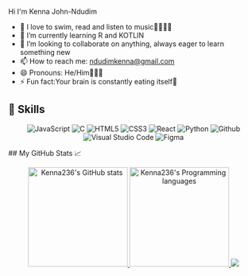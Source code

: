 
 Hi I'm Kenna John-Ndudim

- 👀 I love to swim, read and listen to music🤽🏾‍♀️🎶
- 🌱 I’m currently learning R and KOTLIN
- 💞️ I’m looking to collaborate on anything, always eager to learn something new
- 📫 How to reach me: ndudimkenna@gmail.com
- 😄 Pronouns: He/Him👨🏾‍🦱
- ⚡ Fun fact:Your brain is constantly eating itself🤯


<h2>📖 Skills </h2>
<p align="center">
<img alt="JavaScript" src="https://img.shields.io/badge/javascript-%23000000.svg?style=for-the-badge&logo=javascript&logoColor=%2329BEB0"/>
<img alt="C" src="https://img.shields.io/badge/c-%23000000.svg?style=for-the-badge&logo=c&logoColor=%2329BEB0"/>
<img alt="HTML5" src="https://img.shields.io/badge/html5-%23000000.svg?style=for-the-badge&logo=html5&logoColor=%2329BEB0"/>
<img alt="CSS3" src="https://img.shields.io/badge/css3-%23000000.svg?style=for-the-badge&logo=css3&logoColor=%2329BEB0"/>
<img alt="React" src="https://img.shields.io/badge/react-%23000000.svg?style=for-the-badge&logo=react&logoColor=%2329BEB0"/>
<img alt="Python" src="https://img.shields.io/badge/python-%23000000.svg?style=for-the-badge&logo=python&logoColor=%2329BEB0"/>
<img alt="Github" src="https://img.shields.io/badge/github-%23e4626b.svg?style=for-the-badge&logo=github&logoColor=140200"/>
<img alt="Visual Studio Code" src="https://img.shields.io/badge/Visual Studio Code-%23000000.svg?style=for-the-badge&logo=visual-studio-code&logoColor=%2329BEB0"/>
<!-- <img alt="Canva" src="https://img.shields.io/badge/Canva-f2ca61.svg?style=for-the-badge&logo=canva&logoColor=140200"/> -->
<img alt="Figma" src="https://img.shields.io/badge/figma-%23a259ff.svg?style=for-the-badge&logo=figma&logoColor=green" />
  </p>
## My GitHub Stats 📈
<br />
<p align="center">
  <a href="https://github.com/Kenna236">
    <img height="200em" src="https://github-readme-stats.vercel.app/api?usernameKenna236&hide_border=true&count_private=true&show_icons=true&theme=github_dark" alt="Kenna236's GitHub stats" title="My GitHub stats" />
    <img height="200em" src="https://github-readme-stats.vercel.app/api/top-langs/?username=Kenna236&theme=github_dark&layout=compact&langs_count=10&hide_border=true" alt="Kenna236's Programming languages" title="My Programming languages" />
  </a>
  <a href="https://github.com/Kenna236">
    <img src="https://streak-stats.demolab.com/?userKenna236&theme=github-dark-blue&hide_border=true" />
  </a>
</p>
